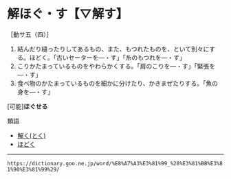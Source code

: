 # 解ほぐ・す【▽解す】

［動サ五（四）］
1.  結んだり縫ったりしてあるもの、また、もつれたものを、といて別々にする。ほどく。「古いセーターを―・す」「糸のもつれを―・す」
2.  こりかたまっているものをやわらかくする。「肩のこりを―・す」「緊張を―・す」
3.  食べ物のかたまっているものを細かに分けたり、かきまぜたりする。「魚の身を―・す」
    

\[可能\]**ほぐせる**

類語

-   [解く(とく)](https://dictionary.goo.ne.jp/word/%E8%A7%A3%E3%81%8F_%28%E3%81%A8%E3%81%8F%29/#jn-157818)
-   [ほどく](https://dictionary.goo.ne.jp/word/%E8%A7%A3%E3%81%8F_%28%E3%81%BB%E3%81%A9%E3%81%8F%29/#jn-204900)

---
`https://dictionary.goo.ne.jp/word/%E8%A7%A3%E3%81%99_%28%E3%81%BB%E3%81%90%E3%81%99%29/`